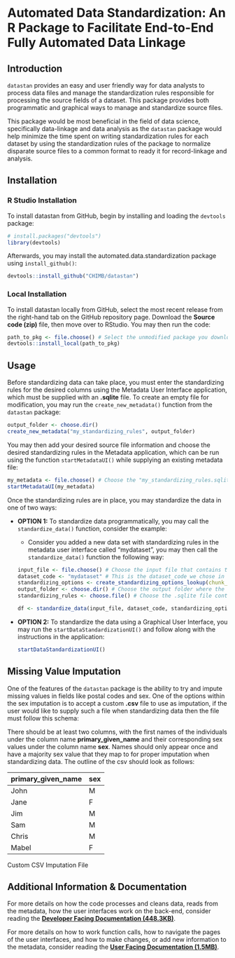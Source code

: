
<!-- README.md is generated from README.Rmd. Please edit that file -->

# Automated Data Standardization: An R Package to Facilitate End-to-End Fully Automated Data Linkage

## Introduction

`datastan` provides an easy and user friendly way for data analysts to
process data files and manage the standardization rules responsible for
processing the source fields of a dataset. This package provides both
programmatic and graphical ways to manage and standardize source files.

This package would be most beneficial in the field of data science,
specifically data-linkage and data analysis as the `datastan` package
would help minimize the time spent on writing standardization rules for
each dataset by using the standardization rules of the package to
normalize disparate source files to a common format to ready it for
record-linkage and analysis.

## Installation

### R Studio Installation

To install datastan from GitHub, begin by installing and loading the
`devtools` package:

``` r
# install.packages("devtools")
library(devtools)
```

Afterwards, you may install the automated.data.standardization package
using `install_github()`:

``` r
devtools::install_github("CHIMB/datastan")
```

### Local Installation

To install datastan locally from GitHub, select the most recent release
from the right-hand tab on the GitHub repository page. Download the
<b>Source code (zip)</b> file, then move over to RStudio. You may then
run the code:

``` r
path_to_pkg <- file.choose() # Select the unmodified package you downloaded from GitHub.
devtools::install_local(path_to_pkg)
```

## Usage

Before standardizing data can take place, you must enter the
standardizing rules for the desired columns using the Metadata User
Interface application, which must be supplied with an <b>.sqlite</b>
file. To create an empty file for modification, you may run the
`create_new_metadata()` function from the `datastan` package:

``` r
output_folder <- choose.dir()
create_new_metadata("my_standardizing_rules", output_folder)
```

You may then add your desired source file information and choose the
desired standardizing rules in the Metadata application, which can be
run using the function `startMetadataUI()` while supplying an existing
metadata file:

``` r
my_metadata <- file.choose() # Choose the "my_standardizing_rules.sqlite" file.
startMetadataUI(my_metadata)
```

Once the standardizing rules are in place, you may standardize the data
in one of two ways:

- <b>OPTION 1:</b> To standardize data programmatically, you may call
  the `standardize_data()` function, consider the example:

  - Consider you added a new data set with standardizing rules in the
    metadata user interface called “mydataset”, you may then call the
    `standardize_data()` function the following way:

  ``` r
  input_file <- file.choose() # Choose the input file that contains the source dataset.
  dataset_code <- "mydataset" # This is the dataset_code we chose in the metadata application.
  standardizing_options <- create_standardizing_options_lookup(chunk_size = 10000, convert_name_case = "upper", read_mode = "cmd", file_output = "csv")
  output_folder <- choose.dir() # Choose the output folder where the cleaned data file will be output to.
  standardizing_rules <- choose.file() # Choose the .sqlite file containing the rules you just added.

  df <- standardize_data(input_file, dataset_code, standardizing_options, output_folder, standardizing_rules)
  ```

- <b>OPTION 2:</b> To standardize the data using a Graphical User
  Interface, you may run the `startDataStandardizationUI()` and follow
  along with the instructions in the application:

  ``` r
  startDataStandardizationUI()
  ```

## Missing Value Imputation

One of the features of the `datastan` package is the ability to try and
impute missing values in fields like postal codes and sex. One of the
options within the sex imputation is to accept a custom <b>.csv</b> file
to use as imputation, if the user would like to supply such a file when
standardizing data then the file must follow this schema:

There should be at least two columns, with the first names of the
individuals under the column name <b>primary_given_name</b> and their
corresponding sex values under the column name <b>sex</b>. Names should
only appear once and have a majority sex value that they map to for
proper imputation when standardizing data. The outline of the csv should
look as follows:

| primary_given_name | sex |
|:-------------------|:----|
| John               | M   |
| Jane               | F   |
| Jim                | M   |
| Sam                | M   |
| Chris              | M   |
| Mabel              | F   |

Custom CSV Imputation File

## Additional Information & Documentation

For more details on how the code processes and cleans data, reads from
the metadata, how the user interfaces work on the back-end, consider
reading the [<b>Developer Facing Documentation
(448.3KB)</b>](https://github.com/CHIMB/datastan/blob/main/docs/DEVELOPER_DOCUMENTATION.pdf).

For more details on how to work function calls, how to navigate the
pages of the user interfaces, and how to make changes, or add new
information to the metadata, consider reading the [<b>User Facing
Documentation
(1.5MB)</b>](https://github.com/CHIMB/datastan/blob/main/docs/USER_DOCUMENTATION.pdf).
